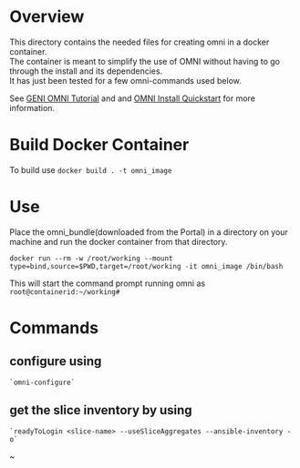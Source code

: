 
# Overview
This directory contains the needed files for creating omni in a docker container.  
The container is meant to simplify the use of OMNI without having to go through the install and its dependencies.  
It has just been tested for a few omni-commands used below.  

See [GENI OMNI Tutorial](https://groups.geni.net/geni/wiki/GENIExperimenter/Tutorials/RunHelloOmni) and
and [OMNI Install Quickstart](https://github.com/GENI-NSF/geni-tools/wiki/QuickStart) for more information.

# Build Docker Container
To build use `docker build . -t omni_image` 

# Use

Place the omni_bundle(downloaded from the Portal)  in a directory on your machine and run the docker container from that directory.
 
`docker run --rm -w /root/working --mount type=bind,source=$PWD,target=/root/working -it omni_image /bin/bash`

This will start the command prompt running omni as `root@containerid:~/working# `
# Commands
## configure using  
    `omni-configure`
## get the slice inventory by using 
    `readyToLogin <slice-name> --useSliceAggregates --ansible-inventory -o`
~                                                                               
